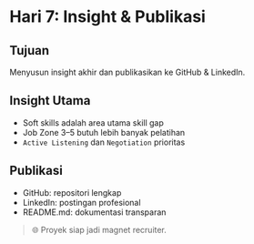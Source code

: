 # Hari 7: Insight & Publikasi

## Tujuan
Menyusun insight akhir dan publikasikan ke GitHub & LinkedIn.

## Insight Utama
- Soft skills adalah area utama skill gap
- Job Zone 3–5 butuh lebih banyak pelatihan
- `Active Listening` dan `Negotiation` prioritas

## Publikasi
- GitHub: repositori lengkap
- LinkedIn: postingan profesional
- README.md: dokumentasi transparan

> 🌐 Proyek siap jadi magnet recruiter.
